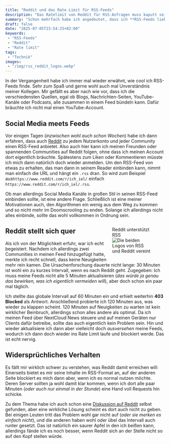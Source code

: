 ```yaml
---
title: "Reddit und das Rate Limit für RSS-Feeds"
description: "Das Ratelimit von Reddit für RSS-Anfragen muss kaputt sein"
summary: "Schon mehrfach habe ich angedeutet, dass ich **RSS-Feeds liebe** und versuche, meinen Internet-Konsum mehr und mehr darauf umzustellen. Praktischerweise bietet Reddit zu jedem Account und jeder Community einen eigenen RSS-Feed. Ich kann also beidem folgen, ohne einen Reddit-Account zu haben. Allerdings scheint es **nicht in Ordnung** zu sein, wenn ich mein RSS-Feed **einmal pro Stunde** nach Neuigkeiten guckt."
draft: false
date: "2025-07-05T23:54:25+02:00"
keywords:
 - "RSS-Feeds"
 - "Reddit"
 - "Rate limit"
tags:
 - "Technik"
images:
 - "/img/rss_reddit_logos.webp"
---
```


In der Vergangenheit habe ich immer mal wieder erwähnt, wie cool ich RSS-Feeds finde. Sehr zum Spaß und gerne wohl auch mal Unverständnis meiner Kollegen. Mir gefällt es aber nach wie vor, dass ich die verschiedensten Quellen, egal ob Blogs, Nachrichten-Seiten, YouTube-Kanäle oder Podcasts, alle zusammen in einem Feed bündeln kann. Dafür bräuchte ich nicht mal einen YouTube-Account.

## Social Media meets Feeds
Vor einigen Tagen (_inzwischen wohl auch schon Wochen_) habe ich dann erfahren, dass auch [Reddit](https://reddit.com/) zu jedem Nutzerkonto und jeder Community einen RSS-Feed anbietet. Also auch hier kann ich meinen Freunden oder spannenden Communities auf Reddit folgen, ohne dass ich meinen Account dort eigentlich bräuchte. Spätestens zum Liken oder Kommentieren müsste ich mich dann natürlich doch wieder anmelden. Um den RSS-Feed von etwas zu erhalten, das man dann in seinem Reader einbinden kann, nimmt man einfach die URL und hängt ein `.rss` dran. So wird zum Beispiel aus`https://www.reddit.com/r/ich_iel/` einfach `https://www.reddit.com/r/ich_iel/.rss`.

Ob man allerdings Social Media Kanäle in großen Stil in seinen RSS-Feed einbinden sollte, ist eine andere Frage. Schließlich ist eine meiner Motivationen auch, den Algorithmen ein wenig aus dem Weg zu kommen und so nicht mehr im Doomscrooling zu enden. Solange ich allerdings nicht alles einbinde, sollte das wohl vollkommen in Ordnung sein.

<figure style="float:right;width:25%;margin-left:1em;"><figcaption>Reddit unterstützt RSS</figcaption><img srcset="/img/rss_reddit_logos.webp" alt="Die beiden Logos von RSS und Reddit vereint" /></figure>

## Reddit stellt sich quer
Als ich von der Möglichkeit erfuhr, war ich echt begeistert. Nachdem ich allerdings zwei Communities in meinen Feed hinzugefügt hatte, merkte ich recht schnell, dass keine Neuigkeiten mehr rein kamen. Die Ursachenforschung dauerte nicht lange: 30 Minuten ist wohl ein zu kurzes Intervall, wenn es nach Reddit geht. Zugegeben: Ich muss meine Feeds nicht alle 5 Minuten aktualisieren (_das würde ja genau das bewirken, was ich eigentlich vermeiden will_), aber doch schon ein paar mal täglich.

Ich stellte das globale Intervall auf 60 Minuten ein und erhielt weiterhin **403 Blocked** als Antwort. Anschließend probierte ich 120 Minuten aus, was wieder zu klappen scheint. 120 Minuten auf Neuigkeiten zu warten ist kein wirklicher Beinbruch, allerdings schon alles andere als optimal. Da ich meinen Feed über NextCloud News steuere und auf meinen Geräten nur Clients dafür betreibe, sollte das auch eigentlich kein Problem sein. Hin und wieder aktualisiere ich dann aber vielleicht doch _ausversehen_ meine Feeds, wodurch ich dann doch wieder ins Rate Limit laufe und blockiert werde. Das ist echt nervig.

## Widersprüchliches Verhalten
Es fällt mir wirklich schwer zu verstehen, was Reddit damit erreichen will: Einerseits bietet es mir seine Inhalte im RSS-Format an, auf der anderen Seite blockiert es mich dann aber, wenn ich es normal nutzen möchte. Deren Server sollten ja wohl damit klar kommen, wenn ich dort alle paar Minuten (_oder auch nur einmal in der Stunde_) eine Hand voll Requests hin schicke.

Zu dem Thema habe ich auch schon eine [Diskussion auf Reddit](https://www.reddit.com/r/rss/comments/1kkitom/reddits_official_rss_feeds_now_giving_me_a/) selbst gefunden, aber eine wirkliche Lösung scheint es dort auch nicht zu geben. Bei einigen Leuten tritt das Problem wohl gar nicht auf (_oder sie merken es einfach nicht_), und die anderen haben wohl oder übel das Intervall auch runter gesetzt. Das ist natürlich ein saurer Apfel in den ich beißen kann, allerdings fände ich es noch besser, wenn Reddit sich an der Stelle nicht so auf den Kopf stellen würde.
